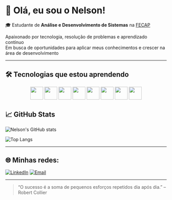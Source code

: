 # 👋 Olá, eu sou o Nelson!

🎓 Estudante de **Análise e Desenvolvimento de Sistemas** na [FECAP](https://www.fecap.br)  

Apaixonado por tecnologia, resolução de problemas e aprendizado contínuo  
Em busca de oportunidades para aplicar meus conhecimentos e crescer na área de desenvolvimento

---

## 🛠️ Tecnologias que estou aprendendo
<p align="center">
<!-- C# -->
<img src="https://cdn.jsdelivr.net/gh/devicons/devicon/icons/csharp/csharp-original.svg" width="40"/>
<!-- HTML -->
<img src="https://cdn.jsdelivr.net/gh/devicons/devicon/icons/html5/html5-original.svg" width="40"/>
<!-- CSS -->
<img src="https://cdn.jsdelivr.net/gh/devicons/devicon/icons/css3/css3-original.svg" width="40"/>
<!-- Java -->
<img src="https://cdn.jsdelivr.net/gh/devicons/devicon/icons/java/java-original.svg" width="40"/>
<!-- JavaScript -->
<img src="https://cdn.jsdelivr.net/gh/devicons/devicon/icons/javascript/javascript-original.svg" width="40"/>
<!-- React -->
<img src="https://cdn.jsdelivr.net/gh/devicons/devicon/icons/react/react-original.svg" width="40"/>
<!-- MySQL -->
<img src="https://cdn.jsdelivr.net/gh/devicons/devicon/icons/mysql/mysql-original.svg" width="40"/>
<!-- Git -->
<img src="https://cdn.jsdelivr.net/gh/devicons/devicon/icons/git/git-original.svg" width="40"/>
</p>

## 📈 GitHub Stats

![Nelson's GitHub stats](https://github-readme-stats.vercel.app/api?username=ReisNelson&show_icons=true&theme=dracula&count_private=true)

![Top Langs](https://github-readme-stats.vercel.app/api/top-langs/?username=ReisNelson&layout=compact&theme=dracula)

---

## 🌐 Minhas redes:

[![LinkedIn](https://img.shields.io/badge/-LinkedIn-0077B5?style=for-the-badge&logo=linkedin&logoColor=white)](https://www.linkedin.com/in/nelsonreisgomes)
[![Email](https://img.shields.io/badge/-Email-D14836?style=for-the-badge&logo=gmail&logoColor=white)](mailto:nelsondosreisgomessouza@gmail.com)

---

> “O sucesso é a soma de pequenos esforços repetidos dia após dia.” – Robert Collier
